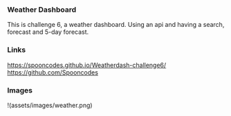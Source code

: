 ### Weather Dashboard
This is challenge 6, a weather dashboard. Using an api and having a search, forecast and 5-day forecast.

### Links
https://spooncodes.github.io/Weatherdash-challenge6/
https://github.com/Spooncodes

### Images
!(assets/images/weather.png)